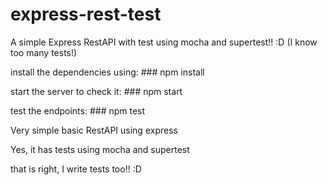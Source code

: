 # express-rest-test
A simple Express RestAPI with test using mocha and supertest!! :D (I know too many tests!)

install the dependencies using:
    ### npm install

start the server to check it:
    ### npm start

test the endpoints:
    ### npm test


Very simple basic RestAPI using express

Yes, it has tests using mocha and supertest

that is right, I write tests too!! :D
